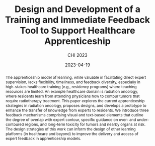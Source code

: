 ---
# Documentation: https://wowchemy.com/docs/managing-content/

title: 'Design and Development of a Training and Immediate Feedback Tool to Support Healthcare Apprenticeship'
subtitle: 'CHI 2023'
summary: '<b>CHI 2023</b><br/>'
authors:
- Matin Yarmand
- Borui Wang
- Chen Chen
- Michael V. Sherer
- Larry Hernandez
- James D. Murphy
- Nadir Weibel
tags: [CHI, 2023]
categories: []
date: '2023-04-19'
lastmod: 2023-04-20T15:50:59-07:00
featured: false
draft: false
doi: 10.1145/3544549.3585894

# Featured image
# To use, add an image named `featured.jpg/png` to your page's folder.
# Focal points: Smart, Center, TopLeft, Top, TopRight, Left, Right, BottomLeft, Bottom, BottomRight.
image:
  caption: ''
  focal_point: ''
  preview_only: false

# Projects (optional).
#   Associate this post with one or more of your projects.
#   Simply enter your project's folder or file name without extension.
#   E.g. `projects = ["internal-project"]` references `content/project/deep-learning/index.md`.
#   Otherwise, set `projects = []`.
projects: []
publishDate: '2021-04-19T22:50:59.299117Z'
publication_types:
- '1'
abstract: 'The apprenticeship model of learning, while valuable in facilitating direct expert supervision, lacks flexibility, timeliness, and feedback diversity, especially in high-stakes healthcare training (e.g., residency programs) where teaching resources are limited. An example healthcare domain is radiation oncology, where residents learn from attending physicians how to contour tumors that require radiotherapy treatment. This paper explores the current apprenticeship strategies in radiation oncology, proposes designs, and develops a prototype to enhance the transfer of knowledge from experts to residents. We introduce three feedback mechanisms comprising visual and text-based elements that outline the degree of overlap with expert contour, specific guidance on over- and under-contoured regions, and long-term toxicity for tumors and nearby organs at risk. The design strategies of this work can inform the design of other learning platforms (in healthcare and beyond) to improve the delivery and access of expert feedback in apprenticeship models.'
publication: '*Extended Abstracts of the 2023 CHI Conference on Human Factors in Computing
  Systems*'
---
